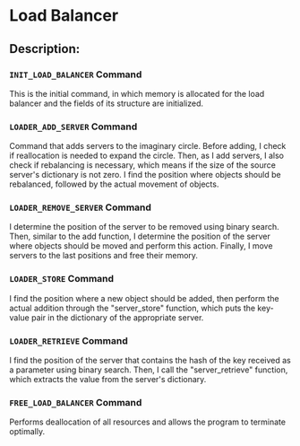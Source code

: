 # Load Balancer

## Description:

### `INIT_LOAD_BALANCER` Command

This is the initial command, in which memory is allocated for the load balancer and the fields of its structure are initialized.

### `LOADER_ADD_SERVER` Command

Command that adds servers to the imaginary circle. Before adding, I check if reallocation is needed to expand the circle. Then, as I add servers, I also check if rebalancing is necessary, which means if the size of the source server's dictionary is not zero. I find the position where objects should be rebalanced, followed by the actual movement of objects.

### `LOADER_REMOVE_SERVER` Command

I determine the position of the server to be removed using binary search. Then, similar to the add function, I determine the position of the server where objects should be moved and perform this action. Finally, I move servers to the last positions and free their memory.

### `LOADER_STORE` Command

I find the position where a new object should be added, then perform the actual addition through the "server_store" function, which puts the key-value pair in the dictionary of the appropriate server.

### `LOADER_RETRIEVE` Command

I find the position of the server that contains the hash of the key received as a parameter using binary search. Then, I call the "server_retrieve" function, which extracts the value from the server's dictionary.

### `FREE_LOAD_BALANCER` Command

Performs deallocation of all resources and allows the program to terminate optimally.
